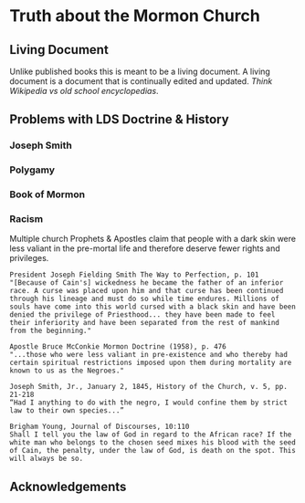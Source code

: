 # Truth about the Mormon Church

## Living Document

Unlike published books this is meant to be a living document.  A living document is a document that is continually edited and updated.  *Think Wikipedia vs old school encyclopedias*.

## Problems with LDS Doctrine & History

### Joseph Smith

### Polygamy

### Book of Mormon

### Racism

Multiple church Prophets & Apostles claim that people with a dark skin were less valiant in the pre-mortal life and therefore deserve fewer rights and privileges.

    President Joseph Fielding Smith The Way to Perfection, p. 101
    "[Because of Cain's] wickedness he became the father of an in­ferior race. A curse was placed upon him and that curse has been continued through his lineage and must do so while time endures. Millions of souls have come into this world cursed with a black skin and have been denied the privilege of Priesthood... they have been made to feel their inferiority and have been separated from the rest of mankind from the beginning."

    Apostle Bruce McConkie Mormon Doctrine (1958), p. 476
    "...those who were less valiant in pre-existence and who there­by had certain spiritual restrictions imposed upon them during mortality are known to us as the Negroes."

    Joseph Smith, Jr., January 2, 1845, History of the Church, v. 5, pp. 21-218
    “Had I anything to do with the negro, I would confine them by strict law to their own species...”

    Brigham Young, Journal of Discourses, 10:110
    Shall I tell you the law of God in regard to the African race? If the white man who belongs to the chosen seed mixes his blood with the seed of Cain, the penalty, under the law of God, is death on the spot. This will always be so.


## Acknowledgements
